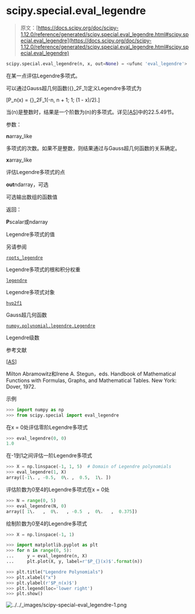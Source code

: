 # scipy.special.eval_legendre

> 原文：[https://docs.scipy.org/doc/scipy-1.12.0/reference/generated/scipy.special.eval_legendre.html#scipy.special.eval_legendre](https://docs.scipy.org/doc/scipy-1.12.0/reference/generated/scipy.special.eval_legendre.html#scipy.special.eval_legendre)

```py
scipy.special.eval_legendre(n, x, out=None) = <ufunc 'eval_legendre'>
```

在某一点评估Legendre多项式。

可以通过Gauss超几何函数\({}_2F_1\)定义Legendre多项式为

\[P_n(x) = {}_2F_1(-n, n + 1; 1; (1 - x)/2).\]

当\(n\)是整数时，结果是一个阶数为\(n\)的多项式。详见[[AS]](#r19eac0109cc0-as)中的22.5.49节。

参数：

**n**array_like

多项式的次数。如果不是整数，则结果通过与Gauss超几何函数的关系确定。

**x**array_like

评估Legendre多项式的点

**out**ndarray，可选

可选输出数组的函数值

返回：

**P**scalar或ndarray

Legendre多项式的值

另请参阅

[`roots_legendre`](scipy.special.roots_legendre.html#scipy.special.roots_legendre "scipy.special.roots_legendre")

Legendre多项式的根和积分权重

[`legendre`](scipy.special.legendre.html#scipy.special.legendre "scipy.special.legendre")

Legendre多项式对象

[`hyp2f1`](scipy.special.hyp2f1.html#scipy.special.hyp2f1 "scipy.special.hyp2f1")

Gauss超几何函数

[`numpy.polynomial.legendre.Legendre`](https://numpy.org/devdocs/reference/generated/numpy.polynomial.legendre.Legendre.html#numpy.polynomial.legendre.Legendre "(在NumPy v2.0.dev0中)")

Legendre级数

参考文献

[[AS](#id1)]

Milton Abramowitz和Irene A. Stegun，eds. Handbook of Mathematical Functions with Formulas, Graphs, and Mathematical Tables. New York: Dover, 1972.

示例

```py
>>> import numpy as np
>>> from scipy.special import eval_legendre 
```

在x = 0处评估零阶Legendre多项式

```py
>>> eval_legendre(0, 0)
1.0 
```

在-1到1之间评估一阶Legendre多项式

```py
>>> X = np.linspace(-1, 1, 5)  # Domain of Legendre polynomials
>>> eval_legendre(1, X)
array([-1\. , -0.5,  0\. ,  0.5,  1\. ]) 
```

评估阶数为0至4的Legendre多项式在x = 0处

```py
>>> N = range(0, 5)
>>> eval_legendre(N, 0)
array([ 1\.   ,  0\.   , -0.5  ,  0\.   ,  0.375]) 
```

绘制阶数为0至4的Legendre多项式

```py
>>> X = np.linspace(-1, 1) 
```

```py
>>> import matplotlib.pyplot as plt
>>> for n in range(0, 5):
...     y = eval_legendre(n, X)
...     plt.plot(X, y, label=r'$P_{}(x)$'.format(n)) 
```

```py
>>> plt.title("Legendre Polynomials")
>>> plt.xlabel("x")
>>> plt.ylabel(r'$P_n(x)$')
>>> plt.legend(loc='lower right')
>>> plt.show() 
```

![../../_images/scipy-special-eval_legendre-1.png](../Images/f6d27f369704dba6debfb157c6401140.png)
